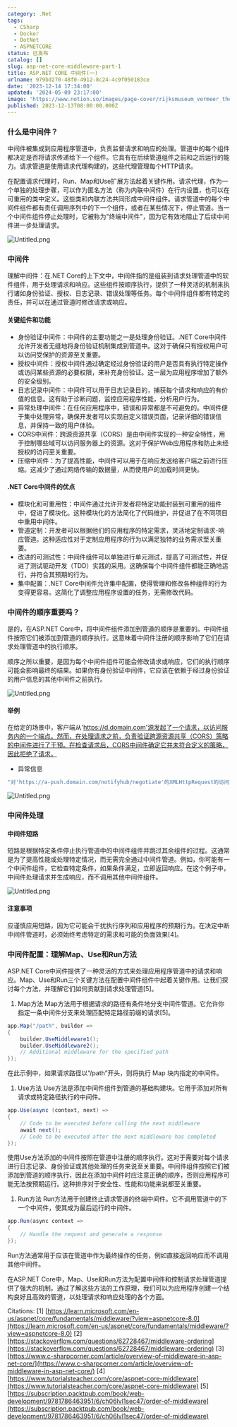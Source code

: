```yaml
---
category: .Net
tags:
  - CSharp
  - Docker
  - DotNet
  - ASPNETCORE
status: 已发布
catalog: []
slug: asp-net-core-middleware-part-1
title: ASP.NET CORE 中间件(一)
urlname: 979bd270-48f0-4912-8c24-4c9f050183ce
date: '2023-12-14 17:34:00'
updated: '2024-05-09 23:17:00'
image: 'https://www.notion.so/images/page-cover/rijksmuseum_vermeer_the_milkmaid.jpg'
published: 2023-12-13T08:00:00.000Z
---
```


### 什么是中间件？


中间件被集成到应用程序管道中，负责监督请求和响应的处理。管道中的每个组件都决定是否将请求传递给下一个组件。它具有在后续管道组件之前和之后运行的能力。请求管道是使用请求代理构建的，这些代理管理每个HTTP请求。


在配置请求代理时，Run、Map和Use扩展方法起着关键作用。请求代理，作为一个单独的处理步骤，可以作为匿名方法（称为内联中间件）在行内设置，也可以在可重用的类中定义。这些类和内联方法共同形成中间件组件。请求管道中的每个中间件组件都有责任调用序列中的下一个组件，或者在某些情况下，停止管道。当一个中间件组件停止处理时，它被称为"终端中间件"，因为它有效地阻止了后续中间件进一步处理请求。


![Untitled.png](https://prod-files-secure.s3.us-west-2.amazonaws.com/5d24fe63-e567-4804-86f9-9fdc62e13082/da807807-d02d-4fa1-86b6-db45e4678714/Untitled.png?X-Amz-Algorithm=AWS4-HMAC-SHA256&X-Amz-Content-Sha256=UNSIGNED-PAYLOAD&X-Amz-Credential=ASIAZI2LB466SQNEUHUL%2F20250331%2Fus-west-2%2Fs3%2Faws4_request&X-Amz-Date=20250331T053942Z&X-Amz-Expires=3600&X-Amz-Security-Token=IQoJb3JpZ2luX2VjEDUaCXVzLXdlc3QtMiJGMEQCIAihjistCKW9%2F34alojKnq%2FBNU5nF8l16caJ8ElKQzelAiAOtRNHa1lGcR%2BwVzDi1vc7AHlPDfE2I0JckZuniE0GTSqIBAie%2F%2F%2F%2F%2F%2F%2F%2F%2F%2F8BEAAaDDYzNzQyMzE4MzgwNSIM0fzeqjIcJxhmrzsPKtwDmnvkSPJsT9oBSOid3l%2FFuDy%2F04FynY47yl8%2F4vzABumlX5QsoStE8jA%2FHHHWnehpCwMoN1mDr4c9FvSiZM%2FUwFS1pddVTcNaDhXTXi6MmPSUoQ9eS1MGtpU0w9iu7tVO23MXBBnwHwcdobbv5ErARIS8hTTQ2LtvoaT%2Bdtsi7FqLN4BRqw%2F42Q2WaL3w%2FVHner9HxHq%2FmZy0esrLVE5KkxnqWX0aIx5eTH6S0cL0wUqdda4Zp32UUh6D%2BmTm%2F1LnVX7ulgTaV4cuAp1Qjror8HzFW7J1v4LLsuPgELg0CG%2BBoEX35Ai1AMUrqAMsBp8RQzWh9TtTHWXH06y5geV7VXBPHx%2F8lQh63%2ByAnUGqXlEifQMXU%2BYI6b15Q6n7xfld0qSb%2FmqE%2BZ%2F7paKQUsm25aPqFPJJdC0Bj1K93XRkrZIiCMKbMokWD4VXr4DADZYgpzpBf9tYxr119JbA%2FWnd6Hthv0wAmStenyWU3XPnioro%2FK49h2sSyZBuN5g%2FOCZXntWnfXMLJtGPiE10oUY10B5eVi4HWG6JMBVvg0VfnstK%2FyFme6COXAqlvtb7I6jKsZbEkSGb3tVXhthW0p5ulPuR%2FkLqAoqwbw2Jjgdsa4NekRweBstbgMueIqcwt8movwY6pgG%2FbyKdx2FLIq1QTJqZStw4R6bO9vWcwV4Y8AkoGIr%2BO%2BGxwc2OggCftMdOZgazdgN1jUDeULMi3neujuIR7KJdrzIXLTG9%2FcurMXM%2FVsebPZ8R63gLe%2BEPSp5DT4aQh9yAdtQ47jUyqpQwqIN5n5qzyNPMMmo17lWbFtQ0yEErMCNTos%2Fr4O5k%2BJvPVYiieU8YcpTICAlnv6ieQUOqlS683U2PIrnK&X-Amz-Signature=99f65e10c8f7e16039d9636ab7fc20b9de683d11340471705daba8a887575ce4&X-Amz-SignedHeaders=host&x-id=GetObject)


### 中间件


理解中间件：在.NET Core的上下文中，中间件指的是组装到请求处理管道中的软件组件，用于处理请求和响应。这些组件按顺序执行，提供了一种灵活的机制来执行诸如身份验证、授权、日志记录、错误处理等任务。每个中间件组件都有特定的责任，并可以在通过管道时修改请求或响应。


#### 关键组件和功能

- 身份验证中间件：中间件的主要功能之一是处理身份验证。.NET Core中间件允许开发者无缝地将身份验证机制集成到管道中。这对于确保只有授权用户可以访问受保护的资源至关重要。
- 授权中间件：授权中间件通过确定经过身份验证的用户是否具有执行特定操作或访问某些资源的必要权限，来补充身份验证。这一层为应用程序增加了额外的安全级别。
- 日志记录中间件：中间件可以用于日志记录目的，捕获每个请求和响应的有价值的信息。这有助于诊断问题，监控应用程序性能，分析用户行为。
- 异常处理中间件：在任何应用程序中，错误和异常都是不可避免的。中间件便于集中处理异常，确保开发者可以实现自定义错误页面，记录详细的错误信息，并保持一致的用户体验。
- CORS中间件：跨源资源共享（CORS）是由中间件实现的一种安全特性，用于控制哪些域可以访问服务器上的资源。这对于保护Web应用程序和防止未经授权的访问至关重要。
- 压缩中间件：为了提高性能，中间件可以用于在响应发送给客户端之前进行压缩。这减少了通过网络传输的数据量，从而使用户的加载时间更快。

#### .NET Core中间件的优点

- 模块化和可重用性：中间件通过允许开发者将特定功能封装到可重用的组件中，促进了模块化。这种模块化的方法简化了代码维护，并促进了在不同项目中重用中间件。
- 管道定制：开发者可以根据他们的应用程序的特定需求，灵活地定制请求-响应管道。这种适应性对于定制应用程序的行为以满足独特的业务需求至关重要。
- 改进的可测试性：中间件组件可以单独进行单元测试，提高了可测试性，并促进了测试驱动开发（TDD）实践的采用。这确保每个中间件组件都能正确地运行，并符合其预期的行为。
- 集中配置：.NET Core中间件允许集中配置，使得管理和修改各种组件的行为变得更容易。这简化了调整应用程序设置的任务，无需修改代码。

### 中间件的顺序重要吗？


是的，在ASP.NET Core中，将中间件组件添加到管道的顺序是重要的。中间件组件按照它们被添加到管道的顺序执行。这意味着中间件注册的顺序影响了它们在请求处理管道中的执行顺序。


顺序之所以重要，是因为每个中间件组件可能会修改请求或响应，它们的执行顺序可能会影响最终的结果。如果你有身份验证中间件，它应该在依赖于经过身份验证的用户信息的其他中间件之前执行。


![Untitled.png](https://prod-files-secure.s3.us-west-2.amazonaws.com/5d24fe63-e567-4804-86f9-9fdc62e13082/24f795a2-1c5a-4a6b-a0d8-2afb160076f1/Untitled.png?X-Amz-Algorithm=AWS4-HMAC-SHA256&X-Amz-Content-Sha256=UNSIGNED-PAYLOAD&X-Amz-Credential=ASIAZI2LB466SQNEUHUL%2F20250331%2Fus-west-2%2Fs3%2Faws4_request&X-Amz-Date=20250331T053942Z&X-Amz-Expires=3600&X-Amz-Security-Token=IQoJb3JpZ2luX2VjEDUaCXVzLXdlc3QtMiJGMEQCIAihjistCKW9%2F34alojKnq%2FBNU5nF8l16caJ8ElKQzelAiAOtRNHa1lGcR%2BwVzDi1vc7AHlPDfE2I0JckZuniE0GTSqIBAie%2F%2F%2F%2F%2F%2F%2F%2F%2F%2F8BEAAaDDYzNzQyMzE4MzgwNSIM0fzeqjIcJxhmrzsPKtwDmnvkSPJsT9oBSOid3l%2FFuDy%2F04FynY47yl8%2F4vzABumlX5QsoStE8jA%2FHHHWnehpCwMoN1mDr4c9FvSiZM%2FUwFS1pddVTcNaDhXTXi6MmPSUoQ9eS1MGtpU0w9iu7tVO23MXBBnwHwcdobbv5ErARIS8hTTQ2LtvoaT%2Bdtsi7FqLN4BRqw%2F42Q2WaL3w%2FVHner9HxHq%2FmZy0esrLVE5KkxnqWX0aIx5eTH6S0cL0wUqdda4Zp32UUh6D%2BmTm%2F1LnVX7ulgTaV4cuAp1Qjror8HzFW7J1v4LLsuPgELg0CG%2BBoEX35Ai1AMUrqAMsBp8RQzWh9TtTHWXH06y5geV7VXBPHx%2F8lQh63%2ByAnUGqXlEifQMXU%2BYI6b15Q6n7xfld0qSb%2FmqE%2BZ%2F7paKQUsm25aPqFPJJdC0Bj1K93XRkrZIiCMKbMokWD4VXr4DADZYgpzpBf9tYxr119JbA%2FWnd6Hthv0wAmStenyWU3XPnioro%2FK49h2sSyZBuN5g%2FOCZXntWnfXMLJtGPiE10oUY10B5eVi4HWG6JMBVvg0VfnstK%2FyFme6COXAqlvtb7I6jKsZbEkSGb3tVXhthW0p5ulPuR%2FkLqAoqwbw2Jjgdsa4NekRweBstbgMueIqcwt8movwY6pgG%2FbyKdx2FLIq1QTJqZStw4R6bO9vWcwV4Y8AkoGIr%2BO%2BGxwc2OggCftMdOZgazdgN1jUDeULMi3neujuIR7KJdrzIXLTG9%2FcurMXM%2FVsebPZ8R63gLe%2BEPSp5DT4aQh9yAdtQ47jUyqpQwqIN5n5qzyNPMMmo17lWbFtQ0yEErMCNTos%2Fr4O5k%2BJvPVYiieU8YcpTICAlnv6ieQUOqlS683U2PIrnK&X-Amz-Signature=10e34ecbf2b2a40afb0029caedd0e7f6236c7832bec08e226b95d66f316a12a2&X-Amz-SignedHeaders=host&x-id=GetObject)


#### 举例


在给定的场景中，客户端从'https://d.domain.com'源发起了一个请求，以访问服务内的一个端点。然而，在处理请求之前，负责验证跨源资源共享（CORS）策略的中间件进行了干预。在检查请求后，CORS中间件确定它并未符合定义的策略，因此拒绝了请求。

- 异常信息

```c#
"对'https://a-push.domain.com/notifyhub/negotiate'的XMLHttpRequest的访问，源自'https://d.domain.com'，已被CORS策略阻止：预检请求的响应未通过访问控制检查：请求的资源上没有'Access-Control-Allow-Origin'头。"[1][2][3]
```


![Untitled.png](https://prod-files-secure.s3.us-west-2.amazonaws.com/5d24fe63-e567-4804-86f9-9fdc62e13082/371d9517-dafe-4432-94b7-2d14d1593167/Untitled.png?X-Amz-Algorithm=AWS4-HMAC-SHA256&X-Amz-Content-Sha256=UNSIGNED-PAYLOAD&X-Amz-Credential=ASIAZI2LB466SQNEUHUL%2F20250331%2Fus-west-2%2Fs3%2Faws4_request&X-Amz-Date=20250331T053942Z&X-Amz-Expires=3600&X-Amz-Security-Token=IQoJb3JpZ2luX2VjEDUaCXVzLXdlc3QtMiJGMEQCIAihjistCKW9%2F34alojKnq%2FBNU5nF8l16caJ8ElKQzelAiAOtRNHa1lGcR%2BwVzDi1vc7AHlPDfE2I0JckZuniE0GTSqIBAie%2F%2F%2F%2F%2F%2F%2F%2F%2F%2F8BEAAaDDYzNzQyMzE4MzgwNSIM0fzeqjIcJxhmrzsPKtwDmnvkSPJsT9oBSOid3l%2FFuDy%2F04FynY47yl8%2F4vzABumlX5QsoStE8jA%2FHHHWnehpCwMoN1mDr4c9FvSiZM%2FUwFS1pddVTcNaDhXTXi6MmPSUoQ9eS1MGtpU0w9iu7tVO23MXBBnwHwcdobbv5ErARIS8hTTQ2LtvoaT%2Bdtsi7FqLN4BRqw%2F42Q2WaL3w%2FVHner9HxHq%2FmZy0esrLVE5KkxnqWX0aIx5eTH6S0cL0wUqdda4Zp32UUh6D%2BmTm%2F1LnVX7ulgTaV4cuAp1Qjror8HzFW7J1v4LLsuPgELg0CG%2BBoEX35Ai1AMUrqAMsBp8RQzWh9TtTHWXH06y5geV7VXBPHx%2F8lQh63%2ByAnUGqXlEifQMXU%2BYI6b15Q6n7xfld0qSb%2FmqE%2BZ%2F7paKQUsm25aPqFPJJdC0Bj1K93XRkrZIiCMKbMokWD4VXr4DADZYgpzpBf9tYxr119JbA%2FWnd6Hthv0wAmStenyWU3XPnioro%2FK49h2sSyZBuN5g%2FOCZXntWnfXMLJtGPiE10oUY10B5eVi4HWG6JMBVvg0VfnstK%2FyFme6COXAqlvtb7I6jKsZbEkSGb3tVXhthW0p5ulPuR%2FkLqAoqwbw2Jjgdsa4NekRweBstbgMueIqcwt8movwY6pgG%2FbyKdx2FLIq1QTJqZStw4R6bO9vWcwV4Y8AkoGIr%2BO%2BGxwc2OggCftMdOZgazdgN1jUDeULMi3neujuIR7KJdrzIXLTG9%2FcurMXM%2FVsebPZ8R63gLe%2BEPSp5DT4aQh9yAdtQ47jUyqpQwqIN5n5qzyNPMMmo17lWbFtQ0yEErMCNTos%2Fr4O5k%2BJvPVYiieU8YcpTICAlnv6ieQUOqlS683U2PIrnK&X-Amz-Signature=1d92b48a091e9f2cacbd4190281c447fcfa2351ef85a7ae57bd5f5270084e781&X-Amz-SignedHeaders=host&x-id=GetObject)


### 中间件处理


#### 中间件短路
短路是根据特定条件停止执行管道中的中间件组件并跳过其余组件的过程。这通常是为了提高性能或处理特定情况，而无需完全通过中间件管道。例如，你可能有一个中间件组件，它检查特定条件，如果条件满足，立即返回响应。在这个例子中，中间件处理请求并生成响应，而不调用其他中间件组件。


![Untitled.png](https://prod-files-secure.s3.us-west-2.amazonaws.com/5d24fe63-e567-4804-86f9-9fdc62e13082/e8a1d943-cb51-4723-936e-23c6af2fb0f9/Untitled.png?X-Amz-Algorithm=AWS4-HMAC-SHA256&X-Amz-Content-Sha256=UNSIGNED-PAYLOAD&X-Amz-Credential=ASIAZI2LB466SQNEUHUL%2F20250331%2Fus-west-2%2Fs3%2Faws4_request&X-Amz-Date=20250331T053942Z&X-Amz-Expires=3600&X-Amz-Security-Token=IQoJb3JpZ2luX2VjEDUaCXVzLXdlc3QtMiJGMEQCIAihjistCKW9%2F34alojKnq%2FBNU5nF8l16caJ8ElKQzelAiAOtRNHa1lGcR%2BwVzDi1vc7AHlPDfE2I0JckZuniE0GTSqIBAie%2F%2F%2F%2F%2F%2F%2F%2F%2F%2F8BEAAaDDYzNzQyMzE4MzgwNSIM0fzeqjIcJxhmrzsPKtwDmnvkSPJsT9oBSOid3l%2FFuDy%2F04FynY47yl8%2F4vzABumlX5QsoStE8jA%2FHHHWnehpCwMoN1mDr4c9FvSiZM%2FUwFS1pddVTcNaDhXTXi6MmPSUoQ9eS1MGtpU0w9iu7tVO23MXBBnwHwcdobbv5ErARIS8hTTQ2LtvoaT%2Bdtsi7FqLN4BRqw%2F42Q2WaL3w%2FVHner9HxHq%2FmZy0esrLVE5KkxnqWX0aIx5eTH6S0cL0wUqdda4Zp32UUh6D%2BmTm%2F1LnVX7ulgTaV4cuAp1Qjror8HzFW7J1v4LLsuPgELg0CG%2BBoEX35Ai1AMUrqAMsBp8RQzWh9TtTHWXH06y5geV7VXBPHx%2F8lQh63%2ByAnUGqXlEifQMXU%2BYI6b15Q6n7xfld0qSb%2FmqE%2BZ%2F7paKQUsm25aPqFPJJdC0Bj1K93XRkrZIiCMKbMokWD4VXr4DADZYgpzpBf9tYxr119JbA%2FWnd6Hthv0wAmStenyWU3XPnioro%2FK49h2sSyZBuN5g%2FOCZXntWnfXMLJtGPiE10oUY10B5eVi4HWG6JMBVvg0VfnstK%2FyFme6COXAqlvtb7I6jKsZbEkSGb3tVXhthW0p5ulPuR%2FkLqAoqwbw2Jjgdsa4NekRweBstbgMueIqcwt8movwY6pgG%2FbyKdx2FLIq1QTJqZStw4R6bO9vWcwV4Y8AkoGIr%2BO%2BGxwc2OggCftMdOZgazdgN1jUDeULMi3neujuIR7KJdrzIXLTG9%2FcurMXM%2FVsebPZ8R63gLe%2BEPSp5DT4aQh9yAdtQ47jUyqpQwqIN5n5qzyNPMMmo17lWbFtQ0yEErMCNTos%2Fr4O5k%2BJvPVYiieU8YcpTICAlnv6ieQUOqlS683U2PIrnK&X-Amz-Signature=724a59712007296344901f6d3cd22fd7f4a0142685d09110e990d12d3bccc1f1&X-Amz-SignedHeaders=host&x-id=GetObject)


#### 注意事项


应谨慎应用短路，因为它可能会干扰执行序列和应用程序的预期行为。在决定中断中间件管道时，必须始终考虑特定的需求和可能的负面效果[4]。


### 中间件配置：理解Map、Use和Run方法


ASP.NET Core中间件提供了一种灵活的方式来处理应用程序管道中的请求和响应。Map、Use和Run三个关键方法在配置中间件组件中起着关键作用。让我们探讨每个方法，并理解它们如何贡献到请求处理管道[5]。

1. Map方法
Map方法用于根据请求的路径有条件地分支中间件管道。它允许你指定一条中间件分支来处理匹配特定路径前缀的请求[5]。

```c#
app.Map("/path", builder =>
{
    builder.UseMiddleware1();
    builder.UseMiddleware2();
    // Additional middleware for the specified path
});
```


在此示例中，如果请求路径以“/path”开头，则将执行 Map 块内指定的中间件。

1. Use方法
Use方法是添加中间件组件到管道的基础构建块。它用于添加对所有请求或特定路径执行的中间件。

```c#
app.Use(async (context, next) =>
{
    // Code to be executed before calling the next middleware
    await next();
    // Code to be executed after the next middleware has completed
});
```


使用Use方法添加的中间件按照在管道中注册的顺序执行。这对于需要对每个请求进行日志记录、身份验证或其他处理的任务来说至关重要。中间件组件按照它们被添加到管道的顺序执行，因此在添加中间件时应注意正确的顺序，否则应用程序可能无法按预期运行。这种排序对于安全性、性能和功能来说都至关重要。

1. Run方法
Run方法用于创建终止请求管道的终端中间件。它不调用管道中的下一个中间件，使其成为最后运行的中间件。

```c#
app.Run(async context =>
{
    // Handle the request and generate a response
});
```


Run方法通常用于应该在管道中作为最终操作的任务，例如直接返回响应而不调用其他中间件。


在ASP.NET Core中，Map、Use和Run方法为配置中间件和控制请求处理管道提供了强大的机制。通过了解这些方法的工作原理，我们可以为应用程序创建一个结构良好且高效的管道，以处理请求和响应处理的各个方面。


Citations:
[1] [https://learn.microsoft.com/en-us/aspnet/core/fundamentals/middleware/?view=aspnetcore-8.0](https://learn.microsoft.com/en-us/aspnet/core/fundamentals/middleware/?view=aspnetcore-8.0)
[2] [https://stackoverflow.com/questions/62728467/middleware-ordering](https://stackoverflow.com/questions/62728467/middleware-ordering)
[3] [https://www.c-sharpcorner.com/article/overview-of-middleware-in-asp-net-core/](https://www.c-sharpcorner.com/article/overview-of-middleware-in-asp-net-core/)
[4] [https://www.tutorialsteacher.com/core/aspnet-core-middleware](https://www.tutorialsteacher.com/core/aspnet-core-middleware)
[5] [https://subscription.packtpub.com/book/web-development/9781786463951/6/ch06lvl1sec47/order-of-middleware](https://subscription.packtpub.com/book/web-development/9781786463951/6/ch06lvl1sec47/order-of-middleware)

